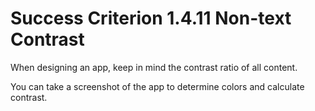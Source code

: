 # Success Criterion 1.4.11 Non-text Contrast

When designing an app, keep in mind the contrast ratio of all content.

You can take a screenshot of the app to determine colors and calculate contrast.